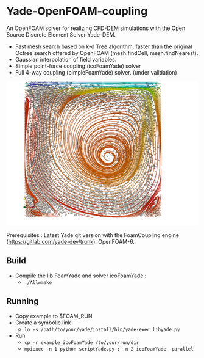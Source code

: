 # Yade-OpenFOAM-coupling
An OpenFOAM solver for realizing CFD-DEM simulations with the Open Source Discrete Element Solver Yade-DEM. 
 * Fast mesh search based on k-d Tree algorithm, faster than the original Octree search offered by OpenFOAM (mesh.findCell,  mesh.findNearest).
 * Gaussian interpolation of field variables. 
 * Simple point-force coupling (icoFoamYade) solver
 * Full 4-way coupling (pimpleFoamYade) solver. (under validation) 


![Alt text](ccpl1.png)

Prerequisites : Latest Yade git version with the FoamCoupling engine (https://gitlab.com/yade-dev/trunk). OpenFOAM-6. 

## Build
* Compile the lib FoamYade and solver icoFoamYade : 
  * ``./Allwmake``

## Running 
* Copy example to $FOAM_RUN
* Create a symbolic link
  * ``ln -s /path/to/your/yade/install/bin/yade-exec libyade.py``
* Run 
  * ``cp -r example_icoFoamYade /to/your/run/dir ``
  * ``mpiexec -n 1 python scriptYade.py : -n 2 icoFoamYade -parallel``
  
